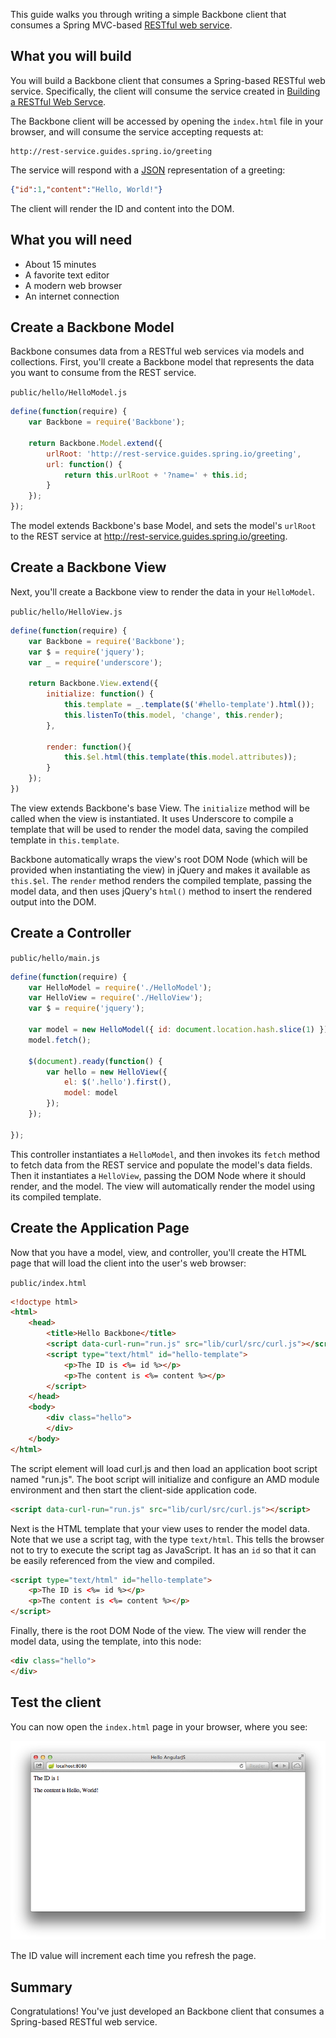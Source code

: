 This guide walks you through writing a simple Backbone client that consumes a Spring MVC-based [RESTful web service][u-rest].


What you will build
-------------------

You will build a Backbone client that consumes a Spring-based RESTful web service.
Specifically, the client will consume the service created in [Building a RESTful Web Servce][gs-rest-service].

The Backbone client will be accessed by opening the `index.html` file in your browser, and will consume the service accepting requests at:

    http://rest-service.guides.spring.io/greeting

The service will respond with a [JSON][u-json] representation of a greeting:

```json
{"id":1,"content":"Hello, World!"}
```

The client will render the ID and content into the DOM.


What you will need
------------------

 - About 15 minutes
 - A favorite text editor
 - A modern web browser
 - An internet connection


<a name="scratch"></a>
Create a Backbone Model
-----------------------

Backbone consumes data from a RESTful web services via models and collections.  First, you'll create a Backbone model that represents the data you want to consume from the REST service.

`public/hello/HelloModel.js`
```js
define(function(require) {
	var Backbone = require('Backbone');

	return Backbone.Model.extend({
		urlRoot: 'http://rest-service.guides.spring.io/greeting',
		url: function() {
			return this.urlRoot + '?name=' + this.id;
		}
	});
});
```

The model extends Backbone's base Model, and sets the model's `urlRoot` to the REST service at http://rest-service.guides.spring.io/greeting.

Create a Backbone View
----------------------

Next, you'll create a Backbone view to render the data in your `HelloModel`.

`public/hello/HelloView.js`
```js
define(function(require) {
	var Backbone = require('Backbone');
	var $ = require('jquery');
	var _ = require('underscore');

	return Backbone.View.extend({
		initialize: function() {
			this.template = _.template($('#hello-template').html());
			this.listenTo(this.model, 'change', this.render);
		},

		render: function(){
			this.$el.html(this.template(this.model.attributes));
		}
	});
})
```

The view extends Backbone's base View.  The `initialize` method will be called when the view is instantiated.  It uses Underscore to compile a template that will be used to render the model data, saving the compiled template in `this.template`.

Backbone automatically wraps the view's root DOM Node (which will be provided when instantiating the view) in jQuery and makes it available as `this.$el`.  The `render` method renders the compiled template, passing the model data, and then uses jQuery's `html()` method to insert the rendered output into the DOM.

Create a Controller
-------------------

`public/hello/main.js`
```js
define(function(require) {
	var HelloModel = require('./HelloModel');
	var HelloView = require('./HelloView');
	var $ = require('jquery');

	var model = new HelloModel({ id: document.location.hash.slice(1) });
	model.fetch();

	$(document).ready(function() {
		var hello = new HelloView({
			el: $('.hello').first(),
			model: model
		});
	});

});
```

This controller instantiates a `HelloModel`, and then invokes its `fetch` method to fetch data from the REST service and populate the model's data fields.  Then it instantiates a `HelloView`, passing the DOM Node where it should render, and the model.  The view will automatically render the model using its compiled template.

Create the Application Page
---------------------------

Now that you have a model, view, and controller, you'll create the HTML page that will load the client into the user's web browser:

`public/index.html`
```html
<!doctype html>
<html>
	<head>
		<title>Hello Backbone</title>
		<script data-curl-run="run.js" src="lib/curl/src/curl.js"></script>
		<script type="text/html" id="hello-template">
			<p>The ID is <%= id %></p>
			<p>The content is <%= content %></p>
		</script>
	</head>
	<body>
		<div class="hello">
		</div>
	</body>
</html>
```

The script element will load curl.js and then load an application boot script named "run.js". The boot script will initialize and configure an AMD module environment and then start the client-side application code.

```html
<script data-curl-run="run.js" src="lib/curl/src/curl.js"></script>
```

Next is the HTML template that your view uses to render the model data.  Note that we use a script tag, with the type `text/html`.  This tells the browser not to try to execute the script tag as JavaScript.  It has an `id` so that it can be easily referenced from the view and compiled.

```html
<script type="text/html" id="hello-template">
    <p>The ID is <%= id %></p>
    <p>The content is <%= content %></p>
</script>
```

Finally, there is the root DOM Node of the view.  The view will render the model data, using the template, into this node:

```html
<div class="hello">
</div>
```

<a name="test"></a>
Test the client
---------------

You can now open the `index.html` page in your browser, where you see:

![Model data retrieved from the REST service is rendered into the DOM.](images/hello.png)

The ID value will increment each time you refresh the page.


Summary
-------

Congratulations! You've just developed an Backbone client that consumes a Spring-based RESTful web service.

[gs-rest-service]: /guides/gs-rest-service/
[zip]: https://github.com/spring-guides/gs-consuming-rest-backbone/archive/master.zip
[u-rest]: /understanding/REST
[u-json]: /understanding/JSON
[u-git]: /understanding/Git

